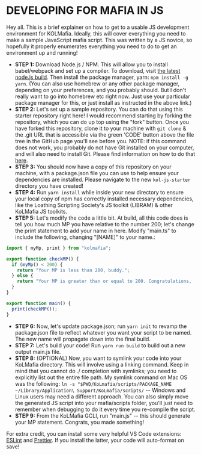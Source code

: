 # DEVELOPING FOR MAFIA IN JS

Hey all. This is a brief explainer on how to get to a usable JS development environment for KOLMafia. Ideally, this will cover everything you need to make a sample JavaScript mafia script. This was written by a JS novice, so hopefully it properly enumerates everything you need to do to get an environment up and running!

- **STEP 1:** Download Node.js / NPM. This will allow you to install babel/webpack and set up a compiler. To download, visit [the latest node.js build](https://nodejs.org/en/). Then install the package manager, yarn: `npm install -g yarn`. (You can also use homebrew or any other package manager, depending on your preferences, and you probably should. But I don't really want to go into homebrew etc right now. Just use your particular package manager for this, or just install as instructed in the above link.) 
- **STEP 2:** Let's set up a sample repository. You can do that using this starter repository right here! I would recommend starting by forking the repository, which you can do up top using the "fork" button. Once you have forked this repository, clone it to your machine with `git clone` & the .git URL that is accessible via the green 'CODE' button above the file tree in the GitHub page you'll see before you. NOTE: if this command does not work, you probably do not have Git installed on your computer, and will also need to install Git. Please find information on how to do that [here](https://github.com/git-guides/install-git).
- **STEP 3:** You should now have a copy of this repository on your machine, with a package.json file you can use to help ensure your dependencies are installed. Please navigate to the new `kol-js-starter` directory you have created! 
- **STEP 4:** Run `yarn install` while inside your new directory to ensure your local copy of npm has correctly installed necessary dependencies, like the Loathing Scripting Society's JS toolkit (LIBRAM) & other KoLMafia JS toolkits.
- **STEP 5:** Let's modify the code a little bit. At build, all this code does is tell you how much MP you have relative to the number 200; let's change the print statement to add your name in here. Modify "main.ts" to include the following, changing "\[NAME\]" to your name.:

```js
import { myMp, print } from "kolmafia";

export function checkMP() {
  if (myMp() < 200) {
    return "Your MP is less than 200, buddy.";
  } else {
    return "Your MP is greater than or equal to 200. Congratulations, [NAME]";
  }
}

export function main() {
  print(checkMP());
}
```

- **STEP 6:** Now, let's update package.json; run `yarn init` to revamp the package.json file to reflect whatever you want your script to be named. The new name will propagate down into the final build.
- **STEP 7:** Let's build your code! Run `yarn run build` to build out a new output main.js file.
- **STEP 8:** (OPTIONAL) Now, you want to symlink your code into your KoLMafia directory. This will involve using a linking command. Keep in mind that you cannot do ./ completion with symlinks; you need to explicitly list out the entire file path. My symlink command on Mac OS was the following: `ln -s "$PWD/KoLmafia/scripts/PACKAGE_NAME ~/Library/Application\ Support/KoLmafia/scripts/` -- Windows and Linux users may need a different approach. You can also simply move the generated JS script into your mafia/scripts folder, you'll just need to remember when debugging to do it every time you re-compile the script.
- **STEP 9:** From the KoLMafia GCLI, run "main.js" -- this should generate your MP statement. Congrats, you made something!

For extra credit, you can install some very helpful VS Code extensions: [ESLint](https://marketplace.visualstudio.com/items?itemName=dbaeumer.vscode-eslint) and [Prettier](https://marketplace.visualstudio.com/items?itemName=esbenp.prettier-vscode). If you install the latter, your code will auto-format on save!
